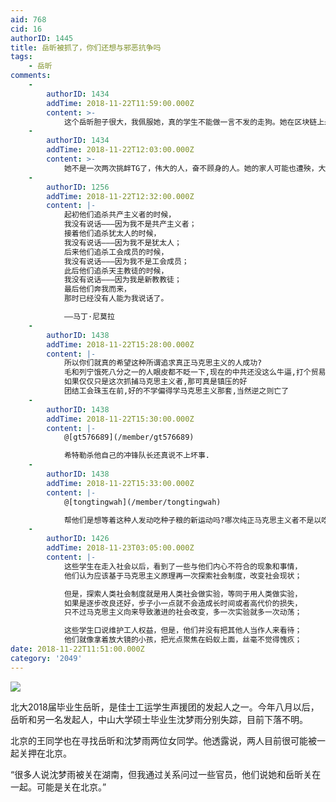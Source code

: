 ```yaml
---
aid: 768
cid: 16
authorID: 1445
title: 岳昕被抓了，你们还想与邪恶抗争吗
tags:
    - 岳昕
comments:
    -
        authorID: 1434
        addTime: 2018-11-22T11:59:00.000Z
        content: >-
            这个岳昕胆子很大，我佩服她，真的学生不能做一言不发的走狗。她在区块链上永存了致北京大学师生的一封公开信，针对沈阳性侵赔上一切，TG就送她两个字，颠覆。现在被抓了，估计是TG气急败坏，不能忍了，他们真的以为开坦克去镇压学生就能让他们沉默。看到大学生世界并没有很多人关注她不免感到悲哀，可能其他学府不如北大就是这里，在北京我一样要做反政府的事，因为那是垃圾政府。
    -
        authorID: 1434
        addTime: 2018-11-22T12:03:00.000Z
        content: >-
            她不是一次两次挑衅TG了，伟大的人，奋不顾身的人。她的家人可能也遭殃，大家应该尽自己所能帮助这样的人。其实TG这样对她，申请美国政治庇护算了。在中国她寸步难行的，因为你眼里不能容下沙子，但是会看到庆丰时代不是你偶尔看到一两粒，而是沙尘暴，你怎么办？走吧，救不了国了，尽力可以无悔，去美国吧。
    -
        authorID: 1256
        addTime: 2018-11-22T12:32:00.000Z
        content: |-
            起初他们追杀共产主义者的时候，  
            我没有说话———因为我不是共产主义者；  
            接着他们追杀犹太人的时候，  
            我没有说话———因为我不是犹太人；  
            后来他们追杀工会成员的时候，  
            我没有说话———因为我不是工会成员；  
            此后他们追杀天主教徒的时候，  
            我没有说话———因为我是新教教徒；  
            最后他们奔我而来，  
            那时已经没有人能为我说话了。

            ——马丁·尼莫拉
    -
        authorID: 1438
        addTime: 2018-11-22T15:28:00.000Z
        content: |-
            所以你们就真的希望这种所谓追求真正马克思主义的人成功?  
            毛和列宁饿死八分之一的人眼皮都不眨一下,现在的中共还没这么牛逼,打个贸易战就难受了  
            如果仅仅只是这次抓捕马克思主义者,那可真是镇压的好  
            团结工会珠玉在前,好的不学偏得学马克思主义那套,当然逆之则亡了
    -
        authorID: 1438
        addTime: 2018-11-22T15:30:00.000Z
        content: |-
            @[gt576689](/member/gt576689)

            希特勒杀他自己的冲锋队长还真说不上坏事.
    -
        authorID: 1438
        addTime: 2018-11-22T15:33:00.000Z
        content: |-
            @[tongtingwah](/member/tongtingwah)

            帮他们是想等着这种人发动吃种子粮的新运动吗?哪次纯正马克思主义者不是以吃种子粮告终的?两害相权取其轻,我原则上支持政府的这个行动.
    -
        authorID: 1426
        addTime: 2018-11-23T03:05:00.000Z
        content: |-
            这些学生在走入社会以后，看到了一些与他们内心不符合的现象和事情，  
            他们认为应该基于马克思主义原理再一次探索社会制度，改变社会现状；

            但是，探索人类社会制度就是用人类社会做实验，等同于用人类做实验，  
            如果是逐步改良还好，步子小一点就不会造成长时间或者高代价的损失，  
            只不过马克思主义向来导致激进的社会改变，多一次实验就多一次动荡；

            这些学生口说维护工人权益，但是，他们并没有把其他人当作人来看待；  
            他们就像拿着放大镜的小孩，把光点聚焦在蚂蚁上面，丝毫不觉得愧疚；
date: 2018-11-22T11:51:00.000Z
category: '2049'
---
```


![](https://i.loli.net/2018/11/22/5bf696757f406.png)

北大2018届毕业生岳昕，是佳士工运学生声援团的发起人之一。今年八月以后，岳昕和另一名发起人，中山大学硕士毕业生沈梦雨分别失踪，目前下落不明。

北京的王同学也在寻找岳昕和沈梦雨两位女同学。他透露说，两人目前很可能被一起关押在北京。

“很多人说沈梦雨被关在湖南，但我通过关系问过一些官员，他们说她和岳昕关在一起。可能是关在北京。”
